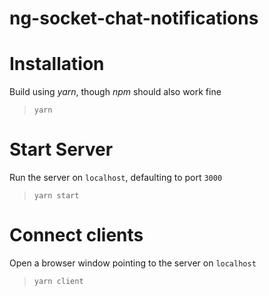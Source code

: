 # ng-socket-chat-notifications

# Installation

Build using _yarn_, though _npm_ should also work fine

> `yarn`

# Start Server

Run the server on `localhost`, defaulting to port `3000`

> `yarn start`

# Connect clients

Open a browser window pointing to the server on `localhost`

> `yarn client`